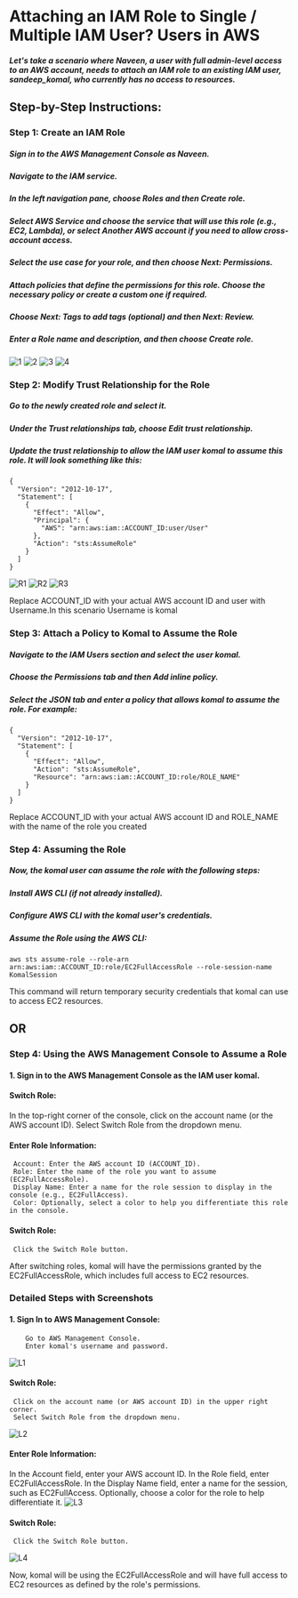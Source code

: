 
# Attaching an IAM Role to Single / Multiple IAM User? Users in AWS

##### Let's take a scenario where Naveen, a user with full admin-level access to an AWS account, needs to attach an IAM role to an existing IAM user, sandeep_komal, who currently has no access to resources.


## Step-by-Step Instructions:

### Step 1: Create an IAM Role
##### Sign in to the AWS Management Console as Naveen.
##### Navigate to the IAM service.
##### In the left navigation pane, choose Roles and then Create role.
##### Select AWS Service and choose the service that will use this role (e.g., EC2, Lambda), or select Another AWS account if you need to allow cross-account access.
##### Select the use case for your role, and then choose Next: Permissions.
##### Attach policies that define the permissions for this role. Choose the necessary policy or create a custom one if required.
##### Choose Next: Tags to add tags (optional) and then Next: Review.
##### Enter a Role name and description, and then choose Create role.
![1 ](https://github.com/SandeepKomal/AWS/assets/99358567/c3e04af2-c566-4292-b58f-d66743c180ab)
![2](https://github.com/SandeepKomal/AWS/assets/99358567/5c3d1c74-e4bc-4f4c-bec9-4bf810f83d56)
![3](https://github.com/SandeepKomal/AWS/assets/99358567/9ade33e9-3637-4e92-b663-af84acf7c0bf)
![4](https://github.com/SandeepKomal/AWS/assets/99358567/b95e554d-cf18-49b4-ac56-596aef5e6d14)


### Step 2: Modify Trust Relationship for the Role
##### Go to the newly created role and select it.
##### Under the Trust relationships tab, choose Edit trust relationship.
##### Update the trust relationship to allow the IAM user komal to assume this role. It will look something like this:

```
{
  "Version": "2012-10-17",
  "Statement": [
    {
      "Effect": "Allow",
      "Principal": {
        "AWS": "arn:aws:iam::ACCOUNT_ID:user/User"
      },
      "Action": "sts:AssumeRole"
    }
  ]
}

```
![R1](https://github.com/SandeepKomal/AWS/assets/99358567/55843e52-3168-4dd0-9b82-9be80501ee92)
![R2](https://github.com/SandeepKomal/AWS/assets/99358567/45f8cbff-d607-4180-8240-726817baf16e)
![R3](https://github.com/SandeepKomal/AWS/assets/99358567/8ac15f5d-0b1f-4b3e-8490-d1075a013f5b)

Replace ACCOUNT_ID with your actual AWS account ID and user with Username.In this scenario Username is komal

### Step 3: Attach a Policy to Komal to Assume the Role
##### Navigate to the IAM Users section and select the user komal.
##### Choose the Permissions tab and then Add inline policy.
##### Select the JSON tab and enter a policy that allows komal to assume the role. For example:

```
{
  "Version": "2012-10-17",
  "Statement": [
    {
      "Effect": "Allow",
      "Action": "sts:AssumeRole",
      "Resource": "arn:aws:iam::ACCOUNT_ID:role/ROLE_NAME"
    }
  ]
}

```
Replace ACCOUNT_ID with your actual AWS account ID and ROLE_NAME with the name of the role you created

### Step 4: Assuming the Role
##### Now, the komal user can assume the role with the following steps:

##### Install AWS CLI (if not already installed).

##### Configure AWS CLI with the komal user's credentials.

##### Assume the Role using the AWS CLI:

```
aws sts assume-role --role-arn arn:aws:iam::ACCOUNT_ID:role/EC2FullAccessRole --role-session-name KomalSession

```
This command will return temporary security credentials that komal can use to access EC2 resources.

## OR

### Step 4: Using the AWS Management Console to Assume a Role

#### 1. Sign in to the AWS Management Console as the IAM user komal.

#### Switch Role:

  In the top-right corner of the console, click on the account name (or the AWS account ID).
  Select Switch Role from the dropdown menu.
  
#### Enter Role Information:

     Account: Enter the AWS account ID (ACCOUNT_ID).
     Role: Enter the name of the role you want to assume (EC2FullAccessRole).
     Display Name: Enter a name for the role session to display in the console (e.g., EC2FullAccess).
     Color: Optionally, select a color to help you differentiate this role in the console.
     
#### Switch Role:

     Click the Switch Role button.

After switching roles, komal will have the permissions granted by the EC2FullAccessRole, which includes full access to EC2 resources.


### Detailed Steps with Screenshots

#### 1. Sign In to AWS Management Console:

        Go to AWS Management Console.
        Enter komal's username and password.

![L1](https://github.com/SandeepKomal/AWS/assets/99358567/3793fa2b-07ae-4731-a20e-40dcdc93e7e5)

        
#### Switch Role:

     Click on the account name (or AWS account ID) in the upper right corner.
     Select Switch Role from the dropdown menu.
![L2](https://github.com/SandeepKomal/AWS/assets/99358567/16f03cf2-efda-4485-8bd5-b2a04e93f5a1)


#### Enter Role Information:

  In the Account field, enter your AWS account ID.
  In the Role field, enter EC2FullAccessRole.
  In the Display Name field, enter a name for the session, such as EC2FullAccess.
  Optionally, choose a color for the role to help differentiate it.
![L3](https://github.com/SandeepKomal/AWS/assets/99358567/b34bbc08-c2e8-4398-8639-863b47a037a0)

#### Switch Role:

     Click the Switch Role button.
![L4](https://github.com/SandeepKomal/AWS/assets/99358567/298dc282-4a8f-4b90-9ede-998f974a0f18)


Now, komal will be using the EC2FullAccessRole and will have full access to EC2 resources as defined by the role's permissions.

